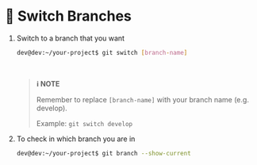 # 💭 Switch Branches

1. Switch to a branch that you want

    ```bash
    dev@dev:~/your-project$ git switch [branch-name]
    ```

    <br />

    > **ℹ️ NOTE**
    >
    > Remember to replace `[branch-name]` with your branch name (e.g. develop).
    >
    > Example: `git switch develop`

2. To check in which branch you are in

    ```bash
    dev@dev:~/your-project$ git branch --show-current
    ```
